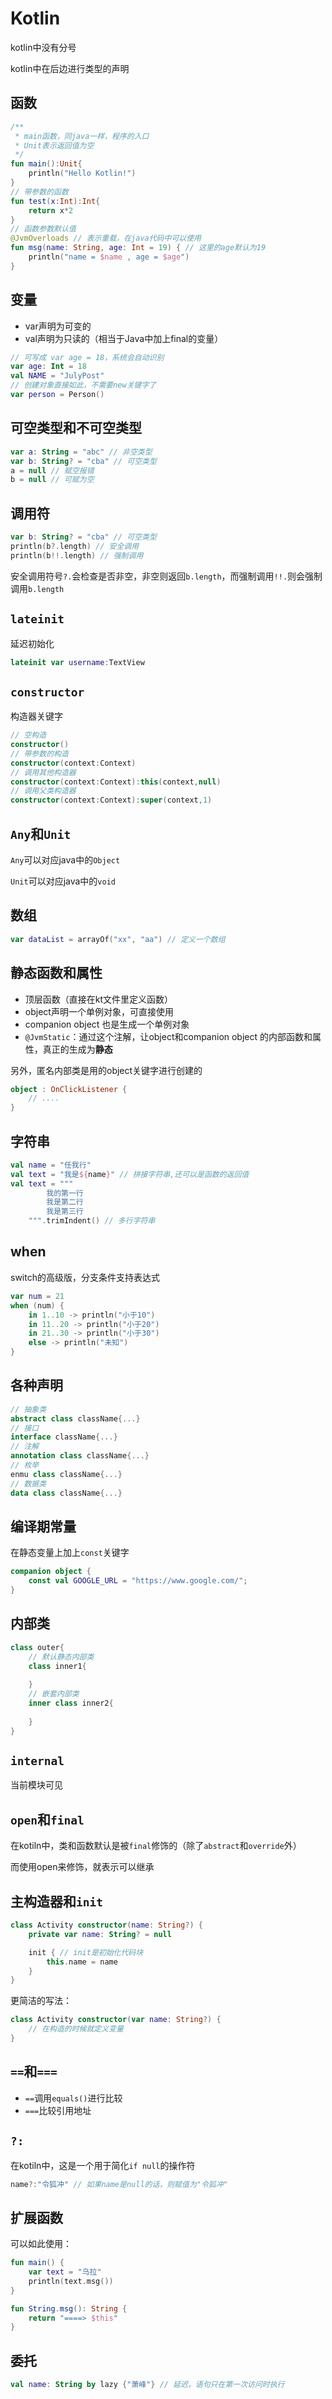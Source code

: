 # Kotlin

kotlin中没有分号

kotlin中在后边进行类型的声明

## 函数

```kotlin
/**
 * main函数，同java一样，程序的入口
 * Unit表示返回值为空
 */
fun main():Unit{
    println("Hello Kotlin!")
}
// 带参数的函数
fun test(x:Int):Int{
    return x*2
}
// 函数参数默认值
@JvmOverloads // 表示重载，在java代码中可以使用
fun msg(name: String, age: Int = 19) { // 这里的age默认为19
    println("name = $name , age = $age")
}
```

## 变量

- var声明为可变的
- val声明为只读的（相当于Java中加上final的变量）

```kotlin
// 可写成 var age = 18，系统会自动识别
var age: Int = 18
val NAME = "JulyPost"
// 创建对象直接如此，不需要new关键字了
var person = Person()
```

## 可空类型和不可空类型

```kotlin
var a: String = "abc" // 非空类型
var b: String? = "cba" // 可空类型
a = null // 赋空报错
b = null // 可赋为空
```

## 调用符

```kotlin
var b: String? = "cba" // 可空类型
println(b?.length) // 安全调用
println(b!!.length) // 强制调用
```

安全调用符号`?.`会检查是否非空，非空则返回`b.length`，而强制调用`!!.`则会强制调用`b.length`

## `lateinit`

延迟初始化

```kotlin
lateinit var username:TextView
```

## `constructor`

构造器关键字

```kotlin
// 空构造
constructor()
// 带参数的构造
constructor(context:Context)
// 调用其他构造器
constructor(context:Context):this(context,null)
// 调用父类构造器
constructor(context:Context):super(context,1)
```

## `Any`和`Unit`

`Any`可以对应java中的`Object`

`Unit`可以对应java中的`void`

## 数组

```kotlin
var dataList = arrayOf("xx", "aa") // 定义一个数组
```

## 静态函数和属性

- 顶层函数（直接在kt文件里定义函数）
- object声明一个单例对象，可直接使用
- companion object 也是生成一个单例对象
- `@JvmStatic`：通过这个注解，让object和companion object 的内部函数和属性，真正的生成为**静态**

另外，匿名内部类是用的object关键字进行创建的

```kotlin
object : OnClickListener {
    // ....
}
```

## 字符串

```kotlin
val name = "任我行"
val text = "我是${name}" // 拼接字符串,还可以是函数的返回值
val text = """
        我的第一行
        我是第二行
        我是第三行
    """.trimIndent() // 多行字符串
```

## when

switch的高级版，分支条件支持表达式

```kotlin
var num = 21
when (num) {
    in 1..10 -> println("小于10")
    in 11..20 -> println("小于20")
    in 21..30 -> println("小于30")
    else -> println("未知")
}
```

## 各种声明

```kotlin
// 抽象类
abstract class className{...}
// 接口
interface className{...}
// 注解
annotation class className{...}
// 枚举
enmu class className{...}
// 数据类
data class className{...}
```

## 编译期常量

在静态变量上加上`const`关键字

```kotlin
companion object {
    const val GOOGLE_URL = "https://www.google.com/";
}
```

## 内部类

```kotlin
class outer{
    // 默认静态内部类
    class inner1{
        
    }
    // 嵌套内部类
    inner class inner2{
        
    }
}
```

## `internal`

当前模块可见

## `open`和`final`

在kotiln中，类和函数默认是被`final`修饰的（除了`abstract`和`override`外）

而使用open来修饰，就表示可以继承

## 主构造器和`init`

```kotlin
class Activity constructor(name: String?) {
    private var name: String? = null

    init { // init是初始化代码块
        this.name = name
    }
}
```

更简洁的写法：

```kotlin
class Activity constructor(var name: String?) {
    // 在构造的时候就定义变量
}
```

## `==`和`===`

- `==`调用`equals()`进行比较
- `===`比较引用地址

## `?:`

在kotiln中，这是一个用于简化`if null`的操作符

```kotlin
name?:"令狐冲" // 如果name是null的话，则赋值为"令狐冲"
```

## 扩展函数

可以如此使用：

```kotlin
fun main() {
    var text = "乌拉"
    println(text.msg())
}

fun String.msg(): String {
    return "====> $this"
}

```

## 委托

 ```kotlin
 val name: String by lazy {"萧峰"} // 延迟，语句只在第一次访问时执行
 ```

